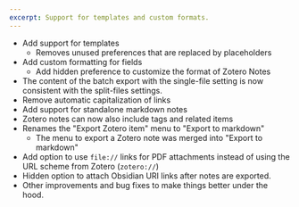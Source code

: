 ```yaml
---
excerpt: Support for templates and custom formats.
---
```


- Add support for templates
  - Removes unused preferences that are replaced by placeholders
- Add custom formatting for fields
  - Add hidden preference to customize the format of Zotero Notes
- The content of the batch export with the single-file setting is now consistent with the split-files settings.
- Remove automatic capitalization of links
- Add support for standalone markdown notes
- Zotero notes can now also include tags and related items
- Renames the "Export Zotero item" menu to "Export to markdown"
  - The menu to export a Zotero note was merged into "Export to markdown"
- Add option to use `file://` links for PDF attachments instead of using the URL scheme from Zotero (`zotero://`)
- Hidden option to attach Obsidian URI links after notes are exported.
- Other improvements and bug fixes to make things better under the hood.